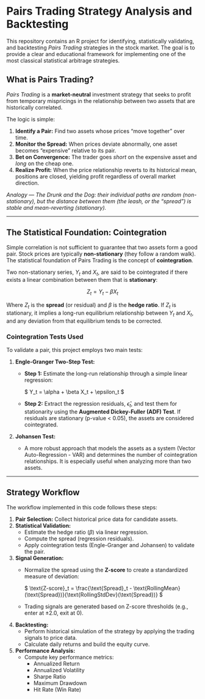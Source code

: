 # Pairs Trading Strategy Analysis and Backtesting

This repository contains an R project for identifying, statistically validating, and backtesting *Pairs Trading* strategies in the stock market. The goal is to provide a clear and educational framework for implementing one of the most classical statistical arbitrage strategies.

## What is Pairs Trading?

*Pairs Trading* is a **market-neutral** investment strategy that seeks to profit from temporary mispricings in the relationship between two assets that are historically correlated.

The logic is simple:
1.  **Identify a Pair:** Find two assets whose prices “move together” over time.
2.  **Monitor the Spread:** When prices deviate abnormally, one asset becomes “expensive” relative to its pair.
3.  **Bet on Convergence:** The trader goes *short* on the expensive asset and *long* on the cheap one.
4.  **Realize Profit:** When the price relationship reverts to its historical mean, positions are closed, yielding profit regardless of overall market direction.

*Analogy — The Drunk and the Dog: their individual paths are random (non-stationary), but the distance between them (the leash, or the “spread”) is stable and mean-reverting (stationary).*

---

## The Statistical Foundation: Cointegration

Simple correlation is not sufficient to guarantee that two assets form a good pair. Stock prices are typically **non-stationary** (they follow a random walk). The statistical foundation of Pairs Trading is the concept of **cointegration**.

Two non-stationary series, $Y_t$ and $X_t$, are said to be cointegrated if there exists a linear combination between them that is **stationary**:

$$
Z_t = Y_t - \beta X_t
$$

Where $Z_t$ is the **spread** (or residual) and $\beta$ is the **hedge ratio**. If $Z_t$ is stationary, it implies a long-run equilibrium relationship between $Y_t$ and $X_t$, and any deviation from that equilibrium tends to be corrected.

### Cointegration Tests Used

To validate a pair, this project employs two main tests:

1.  **Engle-Granger Two-Step Test:**
    -   **Step 1:** Estimate the long-run relationship through a simple linear regression:

        $
        Y_t = \alpha + \beta X_t + \epsilon_t
        $

    -   **Step 2:** Extract the regression residuals, $\hat{\epsilon}_t$, and test them for stationarity using the **Augmented Dickey-Fuller (ADF) Test**. If residuals are stationary (p-value < 0.05), the assets are considered cointegrated.

2.  **Johansen Test:**
    -   A more robust approach that models the assets as a system (Vector Auto-Regression - VAR) and determines the number of cointegration relationships. It is especially useful when analyzing more than two assets.

---

## Strategy Workflow

The workflow implemented in this code follows these steps:

1.  **Pair Selection:** Collect historical price data for candidate assets.
2.  **Statistical Validation:**
    -   Estimate the hedge ratio ($\beta$) via linear regression.
    -   Compute the spread (regression residuals).
    -   Apply cointegration tests (Engle-Granger and Johansen) to validate the pair.
3.  **Signal Generation:**
    -   Normalize the spread using the **Z-score** to create a standardized measure of deviation:

        $
        \text{Z-score}_t = \frac{\text{Spread}_t - \text{RollingMean}(\text{Spread})}{\text{RollingStdDev}(\text{Spread})}
        $
        
    -   Trading signals are generated based on Z-score thresholds (e.g., enter at ±2.0, exit at 0).
4.  **Backtesting:**
    -   Perform historical simulation of the strategy by applying the trading signals to price data.
    -   Calculate daily returns and build the equity curve.
5.  **Performance Analysis:**
    -   Compute key performance metrics:
        -   Annualized Return
        -   Annualized Volatility
        -   Sharpe Ratio
        -   Maximum Drawdown
        -   Hit Rate (Win Rate)